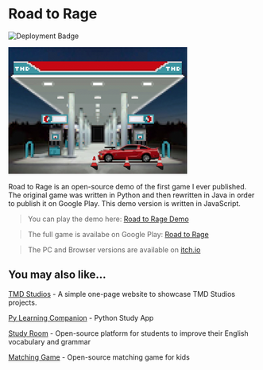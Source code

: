 # Road to Rage

![Deployment Badge](https://img.shields.io/badge/deployment-GitHub-black)

![RTR Logo](/media/gasStation.png)

Road to Rage is an open-source demo of the first game I ever published. The original game was written in Python and then rewritten in Java in order to publish it on Google Play. This demo version is written in JavaScript.

>You can play the demo here: [Road to Rage Demo](https://tmdstudios.github.io/rtr/ 'Road to Rage Demo')

>The full game is availabe on Google Play: [Road to Rage](https://play.google.com/store/apps/details?id=com.wordpress.tmdstudios 'Road to Rage')

>The PC and Browser versions are available on [itch.io](https://tmd-studios.itch.io/ 'TMD Studios on itch.io')

## You may also like...

[TMD Studios](https://tmdstudios.github.io 'TMD Studios') - A simple one-page website to showcase TMD Studios projects.

[Py Learning Companion](https://play.google.com/store/apps/details?id=com.tmdstudios.python 'Py Learning Companion') - Python Study App

[Study Room](https://github.com/TMDStudios/StudyRoom 'Study Room') - Open-source platform for students to improve their English vocabulary and grammar

[Matching Game](https://github.com/TMDStudios/matching-game 'Matching Game') - Open-source matching game for kids